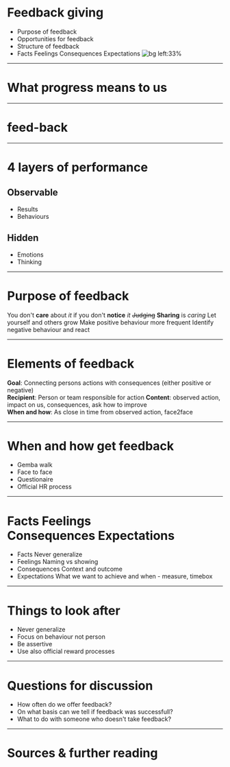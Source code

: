 <!-- _class: lead invert -->
<!-- _paginate: false -->
# Feedback giving

* Purpose of feedback
* Opportunities for feedback
* Structure of feedback
* Facts Feelings Consequences Expectations
![bg left:33%][horizon]

<!-- Additional information
Objective:
    * Feedback is one of the tools for people to grow
    * When and how to give effective feedback
    * Focus points - trust, honesty, facts, actions
Agenda:
    * Ability to openly take feedback shows organizational culture 
    * 
    * 
-->

---
<!-- _class: lead -->
# What progress means to us

<!-- Additional information
    In what fields do we observe progress we make?
    How do we know we made progress?
 -->

---
<!-- _class: lead -->
# feed-back

<!-- Additional information 
Show respect by being engaged
Taking steps for future actions
Letting others know of consequences (results) of their actions

-->

---

# 4 layers of performance

## Observable

* Results
* Behaviours

## Hidden

* Emotions
* Thinking

<!-- Additional information
We can only reason about observable layers.
How to divide facts from emotions?    
-->

---

# Purpose of feedback

You don't **care** about *it* if you don't **notice** *it*
~~Judging~~ **Sharing** is *caring*
Let yourself and others grow
Make positive behaviour more frequent
Identify negative behaviour and react
<!-- Additional information -->

---

# Elements of feedback

**Goal**: Connecting persons actions with consequences (either positive or negative)  
**Recipient**: Person or team responsible for action
**Content**: observed action, impact on us, consequences, ask how to improve  
**When and how**: As close in time from observed action, face2face

<!-- Additional information -->

---

# When and how get feedback

* Gemba walk
* Face to face
* Questionaire
* Official HR process
<!-- Additional information -->

---

# Facts Feelings <br/> Consequences Expectations

* Facts
Never generalize
* Feelings
Naming vs showing
* Consequences
Context and outcome
* Expectations
What we want to achieve and when - measure, timebox
<!-- Additional information -->

---

# Things to look after

* Never generalize
* Focus on behaviour not person
* Be assertive
* Use also official reward processes
<!-- Additional information -->

---

# Questions for discussion

* How often do we offer feedback?
* On what basis can we tell if feedback was successfull?
* What to do with someone who doesn't take feedback?

---

# Sources & further reading

[horizon]: ../imgs/dominik-lange-ZUvF7qEIcVI-unsplash.jpg "Photo by Dominik Lange on Unsplash https://unsplash.com/photos/ZUvF7qEIcVI"

